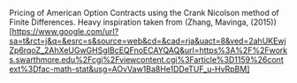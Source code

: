 Pricing of American Option Contracts using the Crank Nicolson method of Finite Differences. Heavy inspiration taken from (Zhang, Mavinga, (2015))[https://www.google.com/url?sa=t&rct=j&q=&esrc=s&source=web&cd=&cad=rja&uact=8&ved=2ahUKEwjZp6rqoZ_2AhXeUGwGHSgIBcEQFnoECAYQAQ&url=https%3A%2F%2Fworks.swarthmore.edu%2Fcgi%2Fviewcontent.cgi%3Farticle%3D1159%26context%3Dfac-math-stat&usg=AOvVaw1Ba8He1DDeTUF_u-HvRpBM]

